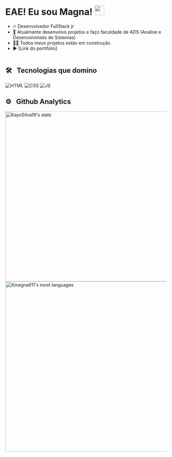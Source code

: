 <h1> EAE! Eu sou Magna! <img src="https://raw.githubusercontent.com/kaueMarques/kaueMarques/master/hi.gif" width="30px"></h1>

- 🔥 Desenvolvedor FullStack jr
- 🔭 Atualmente desenvolvo projetos e faço faculdade de ADS (Analise e Desenvolvimeto de Sistemas)
- 👨‍💻 Todos meus projetos estão em construção
- ▶ [Link do portifolio]
<br><br>

## 🛠 &nbsp; Tecnologias que domino

<img aling="center" alt="HTML" src="https://img.shields.io/badge/HTML5-E34F26?style=for-the-badge&logo=html5&logoColor=white">
<img aling="center" alt="CSS" src="https://img.shields.io/badge/CSS3-1572B6?style=for-the-badge&logo=css3&logoColor=white">
<img aling="center" alt="JS" src="https://img.shields.io/badge/JavaScript-F7DF1E?style=for-the-badge&logo=javascript&logoColor=black">

## ⚙ &nbsp; Github Analytics

<p align="left">
  <img width="530em" src="https://github-readme-stats.vercel.app/api?username=xmagna611&show_icons=true&theme=radical" alt="KayoSilva19's stats"/>
  <img width="530em" src="https://github-readme-stats.vercel.app/api/top-langs/?username=xmagna611&layout=compact&theme=tokyonight" alt="Xmagna611's most languages"/>
</p>
